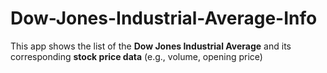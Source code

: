 # Dow-Jones-Industrial-Average-Info
This app shows the list of the **Dow Jones Industrial Average** and its corresponding **stock price data** (e.g., 
volume, opening price)
